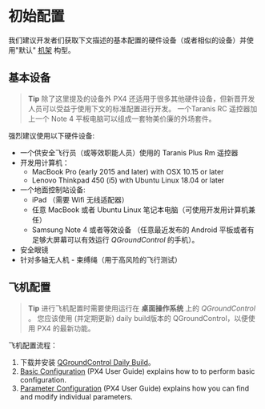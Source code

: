 # 初始配置

我们建议开发者们获取下文描述的基本配置的硬件设备（或者相似的设备）并使用"默认" [机架](../airframes/airframe_reference.md) 构型。 

## 基本设备

> **Tip** 除了这里提及的设备外 PX4 还适用于很多其他硬件设备，但新晋开发人员可以受益于使用下文的标准配置进行开发。 一个Taranis RC 遥控器加上一个 Note 4 平板电脑可以组成一套物美价廉的外场套件。

强烈建议使用以下硬件设备:

* 一个供安全飞行员（或等效职能人员）使用的 Taranis Plus Rm 遥控器
* 开发用计算机： 
  * MacBook Pro (early 2015 and later) with OSX 10.15 or later 
  * Lenovo Thinkpad 450 (i5) with Ubuntu Linux 18.04 or later 
* 一个地面控制站设备: 
  * iPad （需要 Wifi 无线适配器）
  * 任意 MacBook 或者 Ubuntu Linux 笔记本电脑（可使用开发用计算机兼任）
  * Samsung Note 4 或者等效设备 （任意最近发布的 Android 平板或者有足够大屏幕可以有效运行 *QGroundControl* 的手机）。
* 安全眼镜
* 针对多轴无人机 - 束缚绳（用于高风险的飞行测试）

## 飞机配置

> **Tip** 进行飞机配置时需要使用运行在 **桌面操作系统** 上的 *QGroundControl* 。 您应该使用 (并定期更新) daily build版本的 QGroundControl，以便使用 PX4 的最新功能。

飞机配置流程：

1. 下载并安装 [QGroundControl Daily Build](https://docs.qgroundcontrol.com/en/releases/daily_builds.html)。
2. [Basic Configuration](https://docs.px4.io/master/en/config/) (PX4 User Guide) explains how to to perform basic configuration. 
3. [Parameter Configuration](https://docs.px4.io/master/en/advanced_config/parameters.html) (PX4 User Guide) explains how you can find and modify individual parameters.